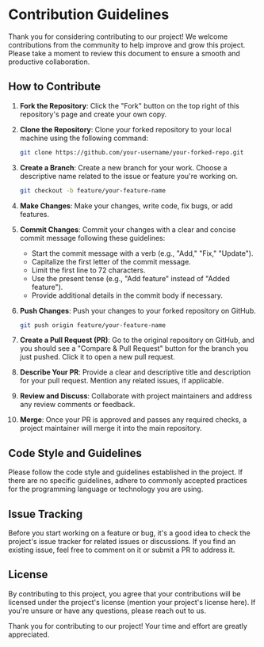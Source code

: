 # Contribution Guidelines

Thank you for considering contributing to our project! We welcome contributions from the community to help improve and grow this project. Please take a moment to review this document to ensure a smooth and productive collaboration.

## How to Contribute

1. **Fork the Repository**: Click the "Fork" button on the top right of this repository's page and create your own copy.

2. **Clone the Repository**: Clone your forked repository to your local machine using the following command:

   ```bash
   git clone https://github.com/your-username/your-forked-repo.git
   ```

3. **Create a Branch**: Create a new branch for your work. Choose a descriptive name related to the issue or feature you're working on.

   ```bash
   git checkout -b feature/your-feature-name
   ```

4. **Make Changes**: Make your changes, write code, fix bugs, or add features.

5. **Commit Changes**: Commit your changes with a clear and concise commit message following these guidelines:
   - Start the commit message with a verb (e.g., "Add," "Fix," "Update").
   - Capitalize the first letter of the commit message.
   - Limit the first line to 72 characters.
   - Use the present tense (e.g., "Add feature" instead of "Added feature").
   - Provide additional details in the commit body if necessary.

6. **Push Changes**: Push your changes to your forked repository on GitHub.

   ```bash
   git push origin feature/your-feature-name
   ```

7. **Create a Pull Request (PR)**: Go to the original repository on GitHub, and you should see a "Compare & Pull Request" button for the branch you just pushed. Click it to open a new pull request.

8. **Describe Your PR**: Provide a clear and descriptive title and description for your pull request. Mention any related issues, if applicable.

9. **Review and Discuss**: Collaborate with project maintainers and address any review comments or feedback.

10. **Merge**: Once your PR is approved and passes any required checks, a project maintainer will merge it into the main repository.

## Code Style and Guidelines

Please follow the code style and guidelines established in the project. If there are no specific guidelines, adhere to commonly accepted practices for the programming language or technology you are using.

## Issue Tracking

Before you start working on a feature or bug, it's a good idea to check the project's issue tracker for related issues or discussions. If you find an existing issue, feel free to comment on it or submit a PR to address it.

## License

By contributing to this project, you agree that your contributions will be licensed under the project's license (mention your project's license here). If you're unsure or have any questions, please reach out to us.

Thank you for contributing to our project! Your time and effort are greatly appreciated.
